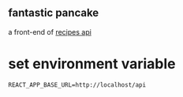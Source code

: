 ## fantastic pancake

a front-end of [recipes api](https://github.com/debauchery1st/node-db4-project)

# set environment variable

    REACT_APP_BASE_URL=http://localhost/api
